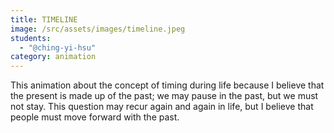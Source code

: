 ```yaml
---
title: TIMELINE
image: /src/assets/images/timeline.jpeg
students:
  - "@ching-yi-hsu"
category: animation
---
```

This animation about the concept of timing during life because I believe that the present is made up of the past; we may pause in the past, but we must not stay. This question may recur again and again in life, but I believe that people must move forward with the past.